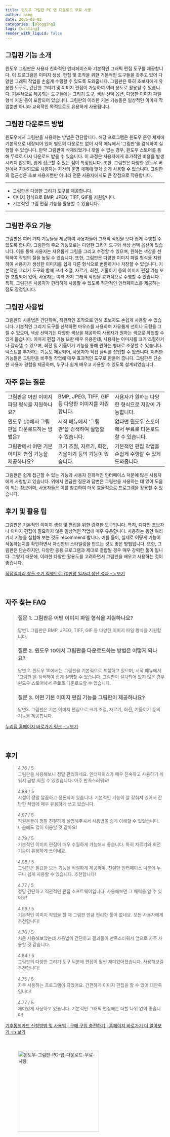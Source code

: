 ```yaml
---
title: 윈도우 그림판 PC 앱 다운로드 무료 사용
author: bing
date: 2025-02-02
categories: [Blogging]
tags: [writing]
render_with_liquid: false
---
```



<h2 id='그림판 기능 소개'>그림판 기능 소개</h2>

<p>윈도우 그림판은 사용자 친화적인 인터페이스와 기본적인 그래픽 편집 도구를 제공합니다. 이 프로그램은 이미지 생성, 편집 및 조작을 위한 기본적인 도구들을 갖추고 있어 다양한 그래픽 작업을 손쉽게 수행할 수 있도록 도와줍니다. 그림판은 특히 초보자에게 유용한 도구로, 간단한 그리기 및 이미지 편집이 가능하여 여러 용도로 활용될 수 있습니다. 기본적으로 제공되는 도구들에는 그리기 도구, 색상 선택 옵션, 다양한 이미지 파일 형식 지원 등이 포함되어 있습니다. 그림판의 이러한 기본 기능들은 일상적인 이미지 작업뿐만 아니라 교육적인 목적으로도 유용하게 사용됩니다.</p>

<h2 id='그림판 다운로드 방법'>그림판 다운로드 방법</h2>

<p>윈도우에서 그림판을 사용하는 방법은 간단합니다. 해당 프로그램은 윈도우 운영 체제에 기본적으로 내장되어 있어 별도의 다운로드 없이 시작 메뉴에서 '그림판'을 검색하여 실행할 수 있습니다. 만약 그림판이 삭제되었거나 찾을 수 없는 경우, 윈도우 스토어를 통해 무료로 다시 다운로드 받을 수 있습니다. 이 과정은 사용자에게 추가적인 비용을 발생시키지 않으며, 쉽게 접근할 수 있는 점이 특징입니다. 또한, 그림판은 다양한 윈도우 버전에서 지원되므로 사용자는 자신의 운영 체제에 맞게 쉽게 사용할 수 있습니다. 그림판의 접근성은 초보 사용자뿐만 아니라 전문 사용자에게도 큰 장점으로 작용합니다.</p>

<hr />

<ul>
    <li>그림판은 다양한 그리기 도구를 제공합니다.</li>
    <li>이미지 형식으로 BMP, JPEG, TIFF, GIF를 지원합니다.</li>
    <li>기본적인 그림 편집 기능을 활용할 수 있습니다.</li>
</ul>

<hr />

<h2 id='그림판 주요 기능'>그림판 주요 기능</h2>

<p>그림판은 여러 가지 기능들을 제공하여 사용자들이 그래픽 작업을 보다 쉽게 수행할 수 있도록 합니다. 그림판의 주요 기능으로는 다양한 그리기 도구와 색상 선택 옵션이 있습니다. 이를 통해 사용자는 자유롭게 그림을 그리고 수정할 수 있으며, 원하는 색상을 선택하여 작업의 질을 높일 수 있습니다. 또한, 그림판은 다양한 이미지 파일 형식을 지원하여 사용자가 생성한 이미지를 쉽게 다른 형식으로 변환하거나 저장할 수 있습니다. 기본적인 그리기 도구와 함께 크기 조절, 자르기, 회전, 기울이기 등의 이미지 편집 기능 또한 포함되어 있어, 사용자는 여러 가지 그래픽 작업을 효과적으로 수행할 수 있습니다. 특히, 그림판은 사용자가 편리하게 사용할 수 있도록 직관적인 인터페이스를 제공하는 점도 장점입니다.</p>

<h2 id='그림판 사용법'>그림판 사용법</h2>

<p>그림판의 사용법은 간단하며, 직관적인 조작으로 인해 초보자도 손쉽게 사용할 수 있습니다. 기본적인 그리기 도구를 선택하면 마우스를 사용하여 자유롭게 선이나 도형을 그릴 수 있으며, 색상 선택기는 다양한 색상을 제공하여 사용자가 원하는 색으로 작업할 수 있게 돕습니다. 이미지 편집 기능 또한 매우 유용한데, 사용자는 이미지를 크기 조절하거나 잘라낼 수 있으며, 회전 및 기울이기 기능을 통해 원하는 형태로 조정할 수 있습니다. 텍스트를 추가하는 기능도 제공되어, 사용자가 직접 글씨를 삽입할 수 있습니다. 이러한 기능들은 그림판을 비주얼 작업에 매우 효과적인 도구로 만들어 줍니다. 그림판은 단순한 사용자 경험을 제공하며, 누구나 쉽게 배우고 사용할 수 있도록 설계되었습니다.</p>

<h2 id='자주 묻는 질문'>자주 묻는 질문</h2>

<table>
    <tr>
        <td>그림판은 어떤 이미지 파일 형식을 지원하나요?</td>
        <td>BMP, JPEG, TIFF, GIF 등 다양한 이미지를 지원합니다.</td>
        <td>사용자가 원하는 다양한 형식으로 저장이 가능합니다.</td>
    </tr>
    <tr>
        <td>윈도우 10에서 그림판을 다운로드하는 방법은?</td>
        <td>시작 메뉴에서 '그림판'을 검색하여 실행할 수 있습니다.</td>
        <td>없다면 윈도우 스토어에서 무료로 다운로드할 수 있습니다.</td>
    </tr>
    <tr>
        <td>그림판에서 어떤 기본 이미지 편집 기능을 제공하나요?</td>
        <td>크기 조절, 자르기, 회전, 기울이기 등의 기능이 있습니다.</td>
        <td>기본적인 편집 작업을 손쉽게 수행할 수 있게 도와줍니다.</td>
    </tr>
</table>

<p>그림판은 쉽게 접근할 수 있는 기능과 사용자 친화적인 인터페이스 덕분에 많은 사용자에게 사랑받고 있습니다. 위에서 언급한 질문과 답변은 그림판을 사용하는 데 있어 도움이 되는 정보이며, 사용자들은 이를 참고하여 더욱 효율적으로 프로그램을 활용할 수 있습니다.</p>

<h2 id='후기 및 활용 팁'>후기 및 활용 팁</h2>

<p>그림판은 기본적인 이미지 생성 및 편집을 위한 강력한 도구입니다. 특히, 디자인 초보자나 이미지 편집이 필요하지 않은 일상적인 작업에 매우 유용합니다. 사용하는 동안 여러 가지 기능을 실험해 보는 것도 recommend 합니다. 예를 들어, 실제로 어떻게 기능이 작동하는지를 확인하면서 자신만의 스타일링을 만드는 것도 좋은 방법입니다. 또한, 그림판은 단순하지만, 다양한 응용 프로그램과 제대로 결합될 경우 매우 강력한 툴이 됩니다. 그렇기 때문에, 이러한 다양한 활용도를 고려하면서 그림판을 배우고 사용하는 것이 좋습니다.</p>


<p><a class="click-button" title="직접일자리 창출 조기 집행으로 70만명 일자리 생산 성과" href="https://aptwhite.github.io/posts/%EC%A7%81%EC%A0%91%EC%9D%BC%EC%9E%90%EB%A6%AC-%EC%B0%BD%EC%B6%9C-%EC%A1%B0%EA%B8%B0-%EC%A7%91%ED%96%89%EC%9C%BC%EB%A1%9C-70%EB%A7%8C%EB%AA%85-%EC%9D%BC%EC%9E%90%EB%A6%AC-%EC%83%9D%EC%82%B0-%EC%84%B1%EA%B3%BC/" rel="dofollow">직접일자리 창출 조기 집행으로 70만명 일자리 생산 성과 👈 보기</a></p><br>
<h2 id='자주_찾는_FAQ'>자주 찾는 FAQ</h2>
<div itemscope="" itemtype="https://schema.org/FAQPage"> <blockquote> <div itemscope="" itemprop="mainEntity" itemtype="https://schema.org/Question"> <h3 itemprop="name">질문 1. 그림판은 어떤 이미지 파일 형식을 지원하나요?</h3> <div itemscope="" itemprop="acceptedAnswer" itemtype="https://schema.org/Answer"> <span itemprop="text"> <p>답변1. 그림판은 BMP, JPEG, TIFF, GIF 등 다양한 이미지 파일 형식을 지원합니다.</p> </span> </div> </div> <div itemscope="" itemprop="mainEntity" itemtype="https://schema.org/Question"> <h3 itemprop="name">질문 2. 윈도우 10에서 그림판을 다운로드하는 방법은 어떻게 되나요?</h3> <div itemscope="" itemprop="acceptedAnswer" itemtype="https://schema.org/Answer"> <span itemprop="text"> <p>답변 2. 윈도우 10에서는 그림판을 기본적으로 포함하고 있으며, 시작 메뉴에서 '그림판'을 검색하여 쉽게 실행할 수 있습니다. 그림판이 설치되어 있지 않은 경우 윈도우 스토어에서 무료로 다운로드할 수 있습니다.</p> </span> </div> </div> <div itemscope="" itemprop="mainEntity" itemtype="https://schema.org/Question"> <h3 itemprop="name">질문 3. 어떤 기본 이미지 편집 기능을 그림판이 제공하나요?</h3> <div itemscope="" itemprop="acceptedAnswer" itemtype="https://schema.org/Answer"> <span itemprop="text"> <p>답변3. 그림판은 기본 이미지 편집으로 크기 조절, 자르기, 회전, 기울이기 등의 기능을 제공합니다.</p> </span> </div> </div> </blockquote> </div>
<p><a class="click-button" title="누리집 홈페이지 바로가기 링크" href="https://aptwhite.github.io/posts/%EB%88%84%EB%A6%AC%EC%A7%91-%ED%99%88%ED%8E%98%EC%9D%B4%EC%A7%80-%EB%B0%94%EB%A1%9C%EA%B0%80%EA%B8%B0-%EB%A7%81%ED%81%AC/" rel="dofollow">누리집 홈페이지 바로가기 링크 👈 보기</a></p><br>
<h2 id='후기'>후기</h2>
<div itemscope itemtype="https://schema.org/Product">
  <blockquote>
  <div itemprop="review" itemscope itemtype="https://schema.org/Review">
      <div itemprop="reviewRating" itemscope itemtype="https://schema.org/Rating"> <span itemprop="ratingValue">4.76</span> / <span itemprop="bestRating">5</span> </div>
      <span itemprop="reviewBody">그림판을 사용해보니 정말 편리하네요. 인터페이스가 매우 친숙하고 사용하기 쉬워서 금방 익힐 수 있었습니다. 아주 만족스러워요!</span>
  </div>
  <br>
  <div itemprop="review" itemscope itemtype="https://schema.org/Review">
      <div itemprop="reviewRating" itemscope itemtype="https://schema.org/Rating"> <span itemprop="ratingValue">4.88</span> / <span itemprop="bestRating">5</span> </div>
      <span itemprop="reviewBody">시설이 정말 깔끔하고 정돈되어 있습니다. 기본적인 기능이 잘 갖춰져 있어서 간단한 작업에 매우 유용하게 쓰고 있습니다.</span>
  </div>
  <br>
  <div itemprop="review" itemscope itemtype="https://schema.org/Review">
      <div itemprop="reviewRating" itemscope itemtype="https://schema.org/Rating"> <span itemprop="ratingValue">4.97</span> / <span itemprop="bestRating">5</span> </div>
      <span itemprop="reviewBody">직원분들이 정말 친절하게 설명해주셔서 사용법을 쉽게 이해할 수 있었습니다. 다음에도 많이 이용할 것 같아요!</span>
  </div>
  <br>
  <div itemprop="review" itemscope itemtype="https://schema.org/Review">
      <div itemprop="reviewRating" itemscope itemtype="https://schema.org/Rating"> <span itemprop="ratingValue">4.79</span> / <span itemprop="bestRating">5</span> </div>
      <span itemprop="reviewBody">기본적인 이미지 편집이 매우 수월하게 가능해서 좋습니다. 특히 자르기와 회전 기능이 유용하게 쓰이네요.</span>
  </div>
  <br>
  <div itemprop="review" itemscope itemtype="https://schema.org/Review">
      <div itemprop="reviewRating" itemscope itemtype="https://schema.org/Rating"> <span itemprop="ratingValue">4.98</span> / <span itemprop="bestRating">5</span> </div>
      <span itemprop="reviewBody">그림판은 필요한 모든 기능을 적절하게 제공하며, 친절한 인터페이스 덕분에 누구나 쉽게 사용할 수 있습니다. 추천합니다!</span>
  </div>
  <br>
  <div itemprop="review" itemscope itemtype="https://schema.org/Review">
      <div itemprop="reviewRating" itemscope itemtype="https://schema.org/Rating"> <span itemprop="ratingValue">4.77</span> / <span itemprop="bestRating">5</span> </div>
      <span itemprop="reviewBody">정말 간단하고 직관적인 편집 소프트웨어입니다. 사용해보면 그 매력을 알 수 있어요!</span>
  </div>
  <br>
  <div itemprop="review" itemscope itemtype="https://schema.org/Review">
      <div itemprop="reviewRating" itemscope itemtype="https://schema.org/Rating"> <span itemprop="ratingValue">4.99</span> / <span itemprop="bestRating">5</span> </div>
      <span itemprop="reviewBody">기본적인 이미지 작업을 할 때 그림판 만큼 편리한 툴이 없네요. 모든 사용자에게 추천합니다!</span>
  </div>
  <br>
  <div itemprop="review" itemscope itemtype="https://schema.org/Review">
      <div itemprop="reviewRating" itemscope itemtype="https://schema.org/Rating"> <span itemprop="ratingValue">4.76</span> / <span itemprop="bestRating">5</span> </div>
      <span itemprop="reviewBody">처음 사용해보았는데 사용법이 간단하고 결과물이 만족스러워서 앞으로 자주 사용할 것 같습니다.</span>
  </div>
  <br>
  <div itemprop="review" itemscope itemtype="https://schema.org/Review">
      <div itemprop="reviewRating" itemscope itemtype="https://schema.org/Rating"> <span itemprop="ratingValue">4.84</span> / <span itemprop="bestRating">5</span> </div>
      <span itemprop="reviewBody">그림판의 다양한 그리기 도구 덕분에 편집이 훨씬 재미있어졌습니다. 사용해보길 추천합니다!</span>
  </div>
  <br>
  <div itemprop="review" itemscope itemtype="https://schema.org/Review">
      <div itemprop="reviewRating" itemscope itemtype="https://schema.org/Rating"> <span itemprop="ratingValue">4.75</span> / <span itemprop="bestRating">5</span> </div>
      <span itemprop="reviewBody">자주 사용하는 프로그램이 되었어요. 간편하게 이미지 편집을 할 수 있어 대만족입니다!</span>
  </div>
  <br>
  <div itemprop="review" itemscope itemtype="https://schema.org/Review">
      <div itemprop="reviewRating" itemscope itemtype="https://schema.org/Rating"> <span itemprop="ratingValue">4.77</span> / <span itemprop="bestRating">5</span> </div>
      <span itemprop="reviewBody">재미있게 사용하고 있습니다. 기본적인 그래픽 편집에는 더할 나위 없이 좋습니다!</span>
  </div>
  </blockquote>
</div>
<p><a class="click-button" title="기후동행카드 신청방법 및 사용법 | 구매 구입 충전하기 | 홈페이지 바로가기 더 알아보기" href="https://aptwhite.github.io/posts/%EA%B8%B0%ED%9B%84%EB%8F%99%ED%96%89%EC%B9%B4%EB%93%9C-%EC%8B%A0%EC%B2%AD%EB%B0%A9%EB%B2%95-%EB%B0%8F-%EC%82%AC%EC%9A%A9%EB%B2%95-%EA%B5%AC%EB%A7%A4-%EA%B5%AC%EC%9E%85-%EC%B6%A9%EC%A0%84%ED%95%98%EA%B8%B0-%ED%99%88%ED%8E%98%EC%9D%B4%EC%A7%80-%EB%B0%94%EB%A1%9C%EA%B0%80%EA%B8%B0-%EB%8D%94-%EC%95%8C%EC%95%84%EB%B3%B4%EA%B8%B0/" rel="dofollow">기후동행카드 신청방법 및 사용법 | 구매 구입 충전하기 | 홈페이지 바로가기 더 알아보기 👈 보기</a></p><br>
<figure class="image"><img src="https://aptwhite.github.io/assets/img/thumbnail/윈도우-그림판-PC-앱-다운로드-무료-사용.webp" alt="윈도우-그림판-PC-앱-다운로드-무료-사용" width="256" height="256"></figure>